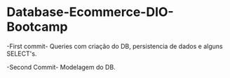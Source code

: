 # Database-Ecommerce-DIO-Bootcamp
-First commit-
  Queries com criação do DB, persistencia de dados e alguns SELECT's.

-Second Commit-
  Modelagem do DB.
